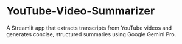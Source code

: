 # YouTube-Video-Summarizer
A Streamlit app that extracts transcripts from YouTube videos and generates concise, structured summaries using Google Gemini Pro.

